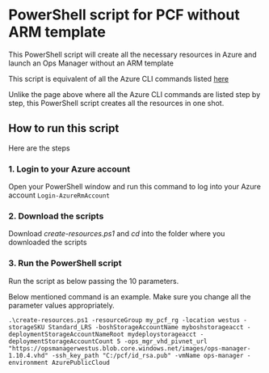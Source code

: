 # PowerShell script for PCF without ARM template
This PowerShell script will create all the necessary resources in Azure and launch an Ops Manager without an ARM template

This script is equivalent of all the Azure CLI commands listed [here](http://docs.pivotal.io/pivotalcf/customizing/azure-om-deploy.html)

Unlike the page above where all the Azure CLI commands are listed step by step, this PowerShell script creates all the resources in one shot. 

## How to run this script
Here are the steps 

### 1. Login to your Azure account 
Open your PowerShell window and run this command to log into your Azure account
`Login-AzureRmAccount`

### 2. Download the scripts
Download _create-resources.ps1_ and _cd_ into the folder where you downloaded the scripts

### 3. Run the PowerShell script
Run the script as below passing the 10 parameters. 

Below mentioned command is an example. Make sure you change all the parameter values appropriately.
```
.\create-resources.ps1 -resourceGroup my_pcf_rg -location westus -storageSKU Standard_LRS -boshStorageAccountName myboshstorageacct -deploymentStorageAccountNameRoot mydeploystorageacct -deploymentStorageAccountCount 5 -ops_mgr_vhd_pivnet_url "https://opsmanagerwestus.blob.core.windows.net/images/ops-manager-1.10.4.vhd" -ssh_key_path "C:/pcf/id_rsa.pub" -vmName ops-manager -environment AzurePublicCloud
```
